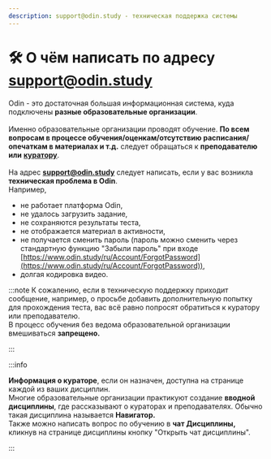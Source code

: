 ```yaml
---
description: support@odin.study - техническая поддержка системы
---
```


# 🛠️ О чём написать по адресу support@odin.study

Odin - это достаточная большая информационная система, куда подключены **разные образовательные организации**. \
\
Именно образовательные организации проводят обучение. **По всем вопросам в процессе обучения/оценкам/отсутствию расписания/опечаткам в материалах и т.д.** следует обращаться  к **преподавателю или** [**куратору**](../gde-naiti-kuratora.md).\
\
На адрес [**support@odin.study**](mailto:support@odin.study?body=%0D%0A%0D%0A-%20-%20-%20-%20-%20-%20-%20-%20-%20-%20-%20-%20-%20-%20-%20-%20-%20-%20-%20-%20-%20-%20-%20-%20-%20-%20-%20-%20-%20-%20-%20-%0D%0A%D0%A2%D0%B5%D1%85%D0%BD%D0%B8%D1%87%D0%B5%D1%81%D0%BA%D0%B0%D1%8F%20%D0%B8%D0%BD%D1%84%D0%BE%D1%80%D0%BC%D0%B0%D1%86%D0%B8%D1%8F%20\(%D0%BD%D0%B5%20%D1%83%D0%B4%D0%B0%D0%BB%D1%8F%D1%82%D1%8C\):%0D%0A%D0%90%D1%81%D0%B5%D0%B5%D0%B2%D0%B0%20%D0%9B%D1%8E%D0%B1%D0%BE%D0%B2%D1%8C%20%D0%90%D0%BB%D0%B5%D0%BA%D1%81%D0%B0%D0%BD%D0%B4%D1%80%D0%BE%D0%B2%D0%BD%D0%B0%20\(19\)%0D%0A-%20-%20-%20-%20-%20-%20-%20-%20-%20-%20-%20-%20-%20-%20-%20-%20-%20-%20-%20-%20-%20-%20-%20-%20-%20-%20-%20-%20-%20-%20-%20-) следует написать, если у вас возникла **техническая проблема в  Odin**.\
Например,

* не работает платформа Odin,
* не удалось загрузить задание,
* не сохраняются результаты теста,
* не отображается материал в активности,
* не получается сменить пароль (пароль можно сменить через стандартную функцию "Забыли пароль" при входе [https://www.odin.study/ru/Account/ForgotPassword](https://www.odin.study/ru/Account/ForgotPassword)),
* долгая кодировка видео.

:::note
К сожалению, если в техническую поддержку приходит сообщение, например, о просьбе добавить дополнительную попытку для прохождения теста, вас всё равно попросят обратиться к куратору или преподавателю. \
В процесс обучения без ведома образовательной организации вмешиваться **запрещено.**

:::

:::info

**Информация о кураторе**, если он назначен, доступна на странице каждой из ваших дисциплин.\
Многие образовательные организации практикуют создание **вводной дисциплины**, где рассказывают о кураторах и преподавателях. Обычно такая дисциплина называется  **Навигатор.**\
Также можно написать вопрос по обучению в **чат Дисциплины,** кликнув на странице дисциплины кнопку "Открыть чат дисциплины".

:::
